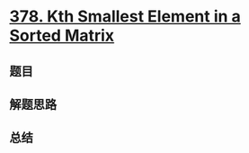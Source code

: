 # [378. Kth Smallest Element in a Sorted Matrix](https://leetcode.com/problems/kth-smallest-element-in-a-sorted-matrix/)

## 题目


## 解题思路


## 总结


